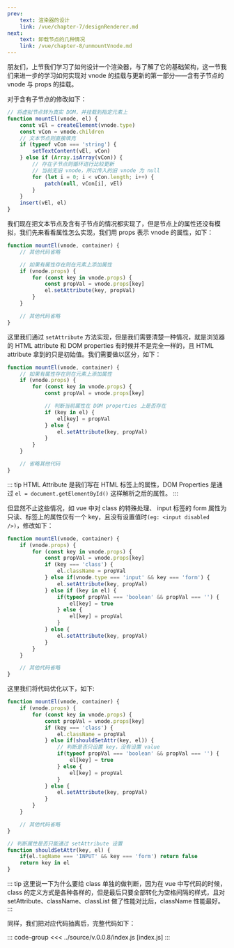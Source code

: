 ```yaml
---
prev:
    text: 渲染器的设计
    link: /vue/chapter-7/designRenderer.md
next:
    text: 卸载节点的几种情况
    link: /vue/chapter-8/unmountVnode.md
---
```


朋友们，上节我们学习了如何设计一个渲染器，与了解了它的基础架构，这一节我们来进一步的学习如何实现对 vnode 的挂载与更新的第一部分——含有子节点的 vnode 与 props 的挂载。

对于含有子节点的修改如下：

```js
// 将虚拟节点转为真实 DOM，并挂载到指定元素上
function mountEl(vnode, el) {
    const vEl = createElement(vnode.type)
    const vCon = vnode.children
    // 文本节点则直接填充
    if (typeof vCon === 'string') {
        setTextContent(vEl, vCon)
    } else if (Array.isArray(vCon)) {
        // 存在子节点则循环进行比较更新
        // 当前无旧 vnode，所以传入的旧 vnode 为 null
        for (let i = 0; i < vCon.length; i++) {
            patch(null, vCon[i], vEl)
        }
    }
    insert(vEl, el)
}
```

我们现在把文本节点及含有子节点的情况都实现了，但是节点上的属性还没有模拟，我们先来看看属性怎么实现，我们用 props 表示 vnode 的属性，如下：

```js
function mountEl(vnode, container) {
    // 其他代码省略

    // 如果有属性存在则在元素上添加属性
    if (vnode.props) {
        for (const key in vnode.props) {
            const propVal = vnode.props[key]
            el.setAttribute(key, propVal)
        }
    }

    // 其他代码省略
}
```

这里我们通过 ```setAttribute``` 方法实现，但是我们需要清楚一种情况，就是浏览器的 HTML attribute 和 DOM properties 有时候并不是完全一样的，且 HTML attribute 拿到的只是初始值。我们需要做以区分，如下：

```js
function mountEl(vnode, container) {
    // 如果有属性存在则在元素上添加属性
    if (vnode.props) {
        for (const key in vnode.props) {
            const propVal = vnode.props[key]

            // 判断当前属性在 DOM properties 上是否存在
            if (key in el) {
                el[key] = propVal
            } else {
                el.setAttribute(key, propVal) 
            }
        }
    }

    // 省略其他代码
}
```

::: tip
HTML Attribute 是我们写在 HTML 标签上的属性，DOM Properties 是通过 ```el = document.getElementById()``` 这样解析之后的属性。
:::

但显然不止这些情况，如 vue 中对 class 的特殊处理、 input 标签的 form 属性为只读、标签上的属性仅有一个 key，且没有设置值时```(eg: <input disabled />)```，修改如下：

```js
function mountEl(vnode, container) {
    if (vnode.props) {
        for (const key in vnode.props) {
            const propVal = vnode.props[key]
            if (key === 'class') {
                el.className = propVal
            } else if(vnode.type === 'input' && key === 'form') {
                el.setAttribute(key, propVal)
            } else if (key in el) {
                if(typeof propVal === 'boolean' && propVal === '') {
                    el[key] = true
                } else {
                    el[key] = propVal
                }
            } else {
                el.setAttribute(key, propVal) 
            }
        }
    }

    // 其他代码省略
}
```

这里我们将代码优化以下，如下:

```js
function mountEl(vnode, container) {
    if (vnode.props) {
        for (const key in vnode.props) {
            const propVal = vnode.props[key]
            if (key === 'class') {
                el.className = propVal
            } else if(shouldSetAttr(key, el)) {
                // 判断是否只设置 key，没有设置 value
                if(typeof propVal === 'boolean' && propVal === '') {
                    el[key] = true
                } else {
                    el[key] = propVal
                }
            } else {
                el.setAttribute(key, propVal) 
            }
        }
    }

    // 其他代码省略
}

// 判断属性是否只能通过 setAttribute 设置
function shouldSetAttr(key, el) {
    if(el.tagName === 'INPUT' && key === 'form') return false
    return key in el
}
```

::: tip
这里说一下为什么要给 class 单独的做判断，因为在 vue 中写代码的时候，class 的定义方式是各种各样的，但是最后只要全部转化为空格间隔的样式，且对 setAttribute、className、classList 做了性能对比后，className 性能最好。
:::

同样，我们把对应代码抽离后，完整代码如下：

::: code-group
<<< ../source/v.0.0.8/index.js [index.js]
:::